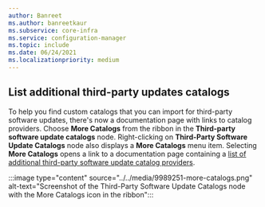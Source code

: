 ```yaml
---
author: Banreet
ms.author: banreetkaur
ms.subservice: core-infra
ms.service: configuration-manager
ms.topic: include
ms.date: 06/24/2021
ms.localizationpriority: medium
---
```

## <a name="bkmk_catalogs"></a> List additional third-party updates catalogs
<!--9989251-->
To help you find custom catalogs that you can import for third-party software updates, there's now a documentation page with links to catalog providers. Choose **More Catalogs** from the ribbon in the **Third-party software update catalogs** node. Right-clicking on **Third-Party Software Update Catalogs** node also displays a **More Catalogs** menu item.  Selecting **More Catalogs** opens a link to a documentation page containing a [list of additional third-party software update catalog providers](../../../../../sum/deploy-use/third-party-software-update-catalogs.md).  

:::image type="content" source="../../media/9989251-more-catalogs.png" alt-text="Screenshot of the Third-Party Software Update Catalogs node with the More Catalogs icon in the ribbon":::
